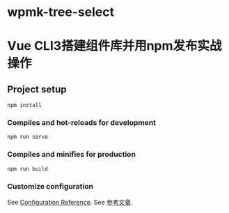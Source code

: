 # wpmk-tree-select
#  Vue CLI3搭建组件库并用npm发布实战操作

## Project setup
```
npm install
```

### Compiles and hot-reloads for development
```
npm run serve
```

### Compiles and minifies for production
```
npm run build
```

### Customize configuration
See [Configuration Reference](https://cli.vuejs.org/config/).
See [参考文章](https://juejin.cn/post/6844903926941089806).
